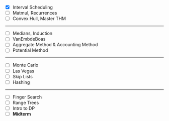 - [x] Interval Scheduling
- [ ] Matmul, Recurrences
- [ ] Convex Hull, Master THM
--------
- [ ] Medians, Induction
- [ ] VanEmbdeBoas
- [ ] Aggregate Method & Accounting Method
- [ ] Potential Method
-----
- [ ] Monte Carlo
- [ ] Las Vegas
- [ ] Skip Lists
- [ ] Hashing
------
- [ ] Finger Search
- [ ] Range Trees
- [ ] Intro to DP
- [ ] **Midterm**